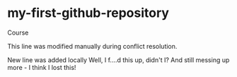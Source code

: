 # my-first-github-repository
Course

This line was modified manually during conflict resolution.

New line was added locally
Well, I f....d this up, didn't I?
And still messing up more - I think I lost this!
